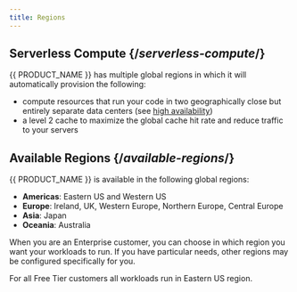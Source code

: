 ```yaml
---
title: Regions
---
```


## Serverless Compute {/*serverless-compute*/}

{{ PRODUCT_NAME }} has multiple global regions in which it will automatically provision the following:

- compute resources that run your code in two geographically close but entirely separate data centers (see [high availability](overview#high-availability))
- a level 2 cache to maximize the global cache hit rate and reduce traffic to your servers

## Available Regions {/*available-regions*/}

{{ PRODUCT_NAME }} is available in the following global regions:

* **Americas**: Eastern US and Western US
* **Europe**: Ireland, UK, Western Europe, Northern Europe, Central Europe
* **Asia**: Japan
* **Oceania**: Australia

When you are an Enterprise customer, you can choose in which region you want your workloads to run. If you have particular needs, other regions may be configured specifically for you.

For all Free Tier customers all workloads run in Eastern US region.
